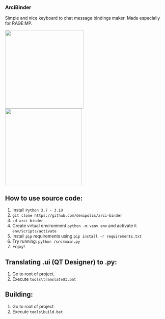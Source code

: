 ### ArciBinder
Simple and nice keyboard to chat message bindings maker.
Made especially for RAGE:MP.

<p float="left">
<img src="https://i.imgur.com/r4chm4N.png" height="255">
<img src="https://i.imgur.com/Hi00gEs.png" height="250">
</p>

## How to use source code:
1. Install `Python 3.7 - 3.10`
2. `git clone https://github.com/denipolis/arci-binder`
3. `cd arci-binder`
3. Create virtual environment `python -m venv env` and activate it `env/Scripts/activate`
5. Install `pip` requirements using `pip install -r requirements.txt`
6. Try running: `python /src/main.py`
6. Enjoy!

## Translating .ui (**QT Designer**) to .py:
1. Go to root of project.
2. Execute `tools\translateUI.bat`

## Building:
1. Go to root of project.
2. Execute `tools\build.bat`
